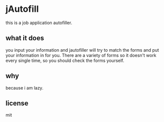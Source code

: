 # jAutofill
this is a job application autofiller. 


## what it does
you input your information and jautofiller will try to match the forms and put your information in for you. There are a variety of forms so it doesn't work every single time, so you should check the forms yourself. 

## why
because i am lazy. 

## license
mit 